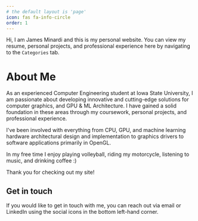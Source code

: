 ```yaml
---
# the default layout is 'page'
icon: fas fa-info-circle
order: 1
---
```

Hi, I am James Minardi and this is my personal website. You can view my resume, personal projects, and professional experience here by navigating to the `Categories` tab.

# About Me

As an experienced Computer Engineering student at Iowa State University, I am passionate about developing innovative and cutting-edge solutions for computer graphics, and GPU & ML Architecture. I have gained a solid foundation in these areas through my coursework, personal projects, and professional experience.

I've been involved with everything from CPU, GPU, and machine learning hardware architectural design and implementation to graphics drivers to software applications primarily in OpenGL.

In my free time I enjoy playing volleyball, riding my motorcycle, listening to music, and drinking coffee :)

Thank you for checking out my site!

## Get in touch

If you would like to get in touch with me, you can reach out via email or LinkedIn using the social icons in the bottom left-hand corner.

